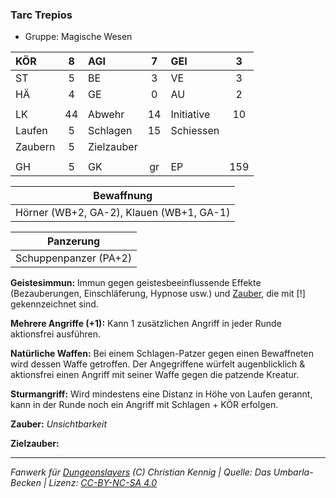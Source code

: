### Tarc Trepios

- Gruppe: Magische Wesen

| KÖR     |  8  | AGI        |  7  | GEI        |  3  |
| :------ | :-: | :--------- | :-: | :--------- | :-: |
| ST      |  5  | BE         |  3  | VE         |  3  |
| HÄ      |  4  | GE         |  0  | AU         |  2  |
|         |     |            |     |            |     |
| LK      | 44  | Abwehr     | 14  | Initiative | 10  |
| Laufen  |  5  | Schlagen   | 15  | Schiessen  |     |
| Zaubern |  5  | Zielzauber |     |            |     |
|         |     |            |     |            |     |
| GH      |  5  | GK         | gr  | EP         | 159 |

|                Bewaffnung                |
| :--------------------------------------: |
| Hörner (WB+2, GA-2), Klauen (WB+1, GA-1) |

|       Panzerung       |
| :-------------------: |
| Schuppenpanzer (PA+2) |

**Geistesimmun:** Immun gegen geistesbeeinflussende Effekte (Bezauberungen, Einschläferung, Hypnose usw.) und [Zauber](../../fanwerk/zauber/zauber.md), die mit [!] gekennzeichnet sind.

**Mehrere Angriffe (+1):** Kann 1 zusätzlichen Angriff in jeder Runde aktionsfrei ausführen.

**Natürliche Waffen:** Bei einem Schlagen-Patzer gegen einen Bewaffneten wird dessen Waffe getroffen. Der Angegriffene würfelt augenblicklich & aktionsfrei einen Angriff mit seiner Waffe gegen die patzende Kreatur.

**Sturmangriff:** Wird mindestens eine Distanz in Höhe von Laufen gerannt, kann in der Runde noch ein Angriff mit Schlagen + KÖR erfolgen.

**Zauber:** _Unsichtbarkeit_

**Zielzauber:**

---

_Fanwerk für [Dungeonslayers](https://www.dungeonslayers.net/) (C) Christian Kennig | Quelle: Das Umbarla-Becken | Lizenz: [CC-BY-NC-SA 4.0](https://creativecommons.org/licenses/by-nc-sa/4.0/deed.de)_
